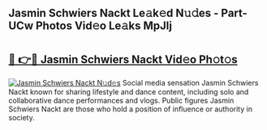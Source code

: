 ## Jasmin Schwiers Nackt Le𝚊k𝚎d N𝚞𝚍es - Part-UCw Photos Vid𝚎o Le𝚊ks MpJlj

# <h2><a href="http://fb27099.evod.top/?m=Jasmin+Schwiers+Nackt">🔗 👉🔴 Jasmin Schwiers Nackt Vid𝚎o Ph𝚘t𝚘s</a></h2>

[![Jasmin Schwiers Nackt N𝚞d𝚎s](https://i.imgur.com/8V9OHl7.gif)](http://fb27099.evod.top/?m=Jasmin+Schwiers+Nackt)
Social media sensation Jasmin Schwiers Nackt known for sharing lifestyle and dance content, including solo and collaborative dance performances and vlogs. Public figures Jasmin Schwiers Nackt are those who hold a position of influence or authority in society. 
